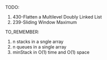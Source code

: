 TODO:

1. 430-Flatten a Multilevel Doubly Linked List
2. 239-Sliding Window Maximum

TO_REMEMBER:

1. n stacks in a sngle array
2. n queues in a single array
3. minStack in O(1) time and O(1) space